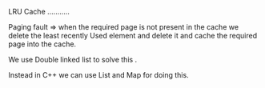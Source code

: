 LRU Cache
...........

Paging fault =>
when the required page is not present in the cache
we delete the least recently Used element and delete it and cache the required page into the cache.

We use Double linked list to solve this .

Instead in C++ we can use List and Map for doing this.